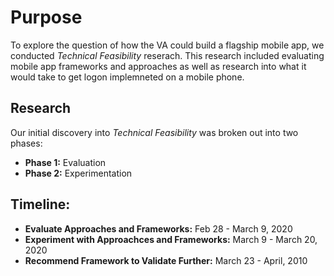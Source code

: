 
# Purpose

To explore the question of how the VA could build a flagship mobile app, we conducted *Technical Feasibility* reserach. This research included evaluating mobile app frameworks and approaches as well as research into what it would take to get logon implemneted on a mobile phone. 

## Research
Our initial discovery into *Technical Feasibility* was broken out into two phases:
- **Phase 1:** Evaluation
- **Phase 2:** Experimentation


## Timeline: 

- **Evaluate Approaches and Frameworks:** Feb 28 - March 9, 2020
- **Experiment with Approachces and Frameworks:** March 9 - March 20, 2020
- **Recommend Framework to Validate Further:** March 23 - April, 2010
